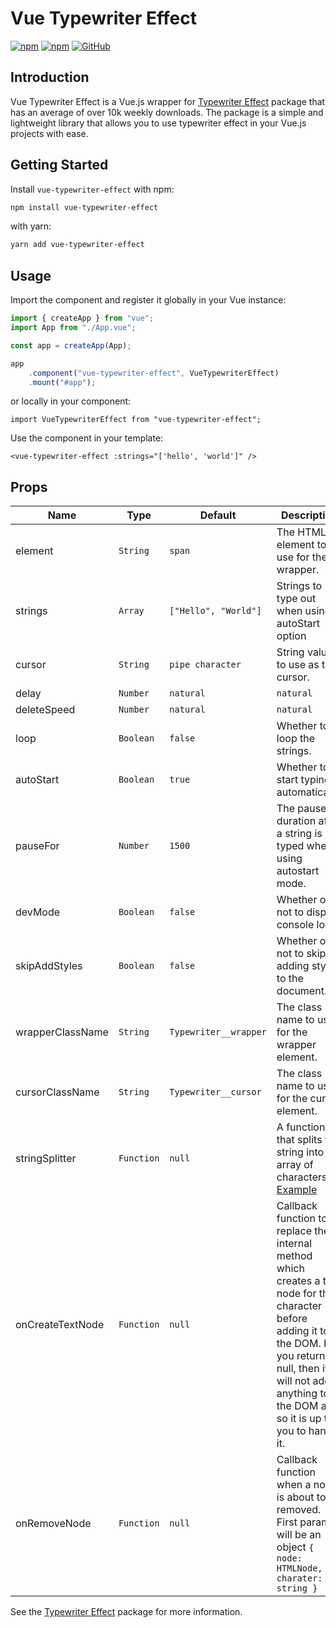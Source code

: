 # Vue Typewriter Effect

[![npm](https://img.shields.io/npm/v/vue-typewriter-effect?style=flat-square)](https://www.npmjs.com/package/vue-typewriter-effect)
[![npm](https://img.shields.io/npm/dw/vue-typewriter-effect?style=flat-square)](https://www.npmjs.com/package/vue-typewriter-effect)
[![GitHub](https://img.shields.io/github/license/ayitinya/vue-typewriter-effect?style=flat-square)](https://github.com/ayitinya/vue-typewriter-effect/blob/main/LICENSE)

## Introduction

Vue Typewriter Effect is a Vue.js wrapper for [Typewriter Effect](https://www.npmjs.com/package/typewriter-effect) package that has an average of over 10k weekly downloads.
The package is a simple and lightweight library that allows you to use typewriter effect in your Vue.js projects with ease.

## Getting Started

Install `vue-typewriter-effect` with npm:

```bash
npm install vue-typewriter-effect
```

with yarn:

```bash
yarn add vue-typewriter-effect
```

## Usage

Import the component and register it globally in your Vue instance:

```js
import { createApp } from "vue";
import App from "./App.vue";

const app = createApp(App);

app
    .component("vue-typewriter-effect", VueTypewriterEffect)
    .mount("#app");
```

or locally in your component:

```vue
import VueTypewriterEffect from "vue-typewriter-effect";
```

Use the component in your template:

```vue
<vue-typewriter-effect :strings="['hello', 'world']" />
```

## Props

| Name | Type | Default | Description |
| --- | --- | --- | --- |
| element | `String` | `span` | The HTML element to use for the wrapper. |
| strings | `Array` | `["Hello", "World"]` |Strings to type out when using autoStart option |
| cursor | `String` | `pipe character` | String value to use as the cursor. |
| delay | `Number` | `natural` | `natural` | The delay between each key when typing. |
| deleteSpeed | `Number` | `natural` | `natural` | The delay between each key when deleting. |
| loop | `Boolean` | `false` | Whether to loop the strings. |
| autoStart | `Boolean` | `true` | Whether to start typing automatically. |
| pauseFor | `Number` | `1500` | The pause duration after a string is typed when using autostart mode. |
| devMode | `Boolean` | `false` |  Whether or not to display console logs. |
| skipAddStyles | `Boolean` | `false` | Whether or not to skip adding styles to the document. |
| wrapperClassName | `String` | `Typewriter__wrapper` | The class name to use for the wrapper element. |
| cursorClassName | `String` | `Typewriter__cursor` | The class name to use for the cursor element. |
| stringSplitter | `Function` | `null` | A function that splits the string into an array of characters. [Example](https://codesandbox.io/s/typewriter-effect-emojis-pgz6e) |
| onCreateTextNode | `Function` | `null` | Callback function to replace the internal method which creates a text node for the character before adding it to the DOM. If you return null, then it will not add anything to the DOM and so it is up to you to handle it. |
| onRemoveNode | `Function` | `null` | Callback function when a node is about to be removed. First param will be an object `{ node: HTMLNode, charater: string }` |

See the [Typewriter Effect](https://www.npmjs.com/package/typewriter-effect) package for more information.
